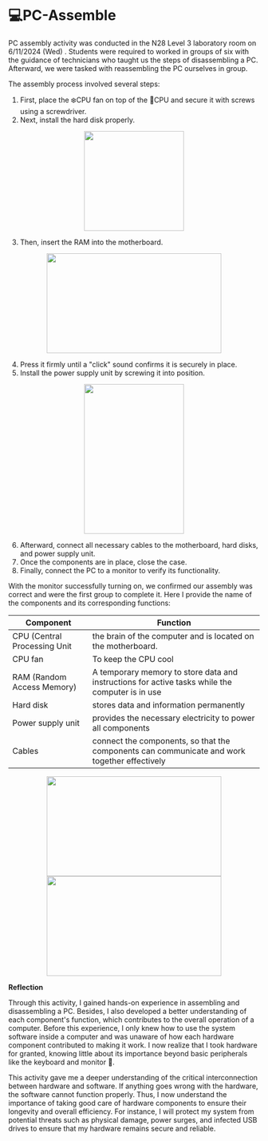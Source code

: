 # 💻PC-Assemble
PC assembly activity was conducted in the N28 Level 3 laboratory room on 6/11/2024 (Wed) . Students were required to worked in groups of six with the guidance of technicians who taught us the steps of disassembling a PC. Afterward, we were tasked with reassembling the PC ourselves in group.

The assembly process involved several steps: 
1. First, place the ❄️CPU fan on top of the 🧠CPU and secure it with screws using a screwdriver. 
2. Next, install the hard disk properly.   
<p align="center">
  <img src = "https://github.com/user-attachments/assets/0989366a-87b6-4990-8319-6209d4c71abd" width="200" height="200"/>
</p>

3. Then, insert the RAM into the motherboard.
<p align="center">
<img src = "https://github.com/user-attachments/assets/8afa0491-b463-4ea4-ab02-de2309c10787" width="350" height="200"/>

4. Press it firmly until a "click" sound confirms it is securely in place. 
5. Install the power supply unit by screwing it into position.
<p align="center">
<img src = "https://github.com/user-attachments/assets/de02c317-11fe-4d84-9fcb-7994e59413cb" width="200" height="300"/>

6. Afterward, connect all necessary cables to the motherboard, hard disks, and power supply unit. 
7. Once the components are in place, close the case. 
8. Finally, connect the PC to a monitor to verify its functionality.

With the monitor successfully turning on, we confirmed our assembly was correct and were the first group to complete it. Here I provide the name of the components and its corresponding functions: 

|Component | Function|
| ------------- | ------------- |
| CPU (Central Processing Unit  | the brain of the computer and is located on the motherboard.  |
| CPU fan  | To keep the CPU cool  |
| RAM (Random Access Memory)  | A temporary memory to store data and instructions for active tasks while the computer is in use  |
| Hard disk  | stores data and information permanently  |
| Power supply unit  | provides the necessary electricity to power all components |
| Cables  | connect the components, so that the components can communicate and work together effectively  |
<p align="center">
  <img src = "https://github.com/user-attachments/assets/a997c1dd-6b37-4380-8931-d421fd501169" width="350" height="200"/>
  <img src = "https://github.com/user-attachments/assets/ba3d5bc6-68c8-4249-a24c-39a1f7f9ea66" width="350" height="200"/>
</p>

**Reflection**

Through this activity, I gained hands-on experience in assembling and disassembling a PC. Besides, I also developed a better understanding of each component's function, which contributes to the overall operation of a computer. Before this experience, I only knew how to use the system software inside a computer and was unaware of how each hardware component contributed to making it work. I now realize that I took hardware for granted, knowing little about its importance beyond basic peripherals like the keyboard and monitor 🤔.

This activity gave me a deeper understanding of the critical interconnection between hardware and software. If anything goes wrong with the hardware, the software cannot function properly. Thus, I now understand the importance of taking good care of hardware components to ensure their longevity and overall efficiency. For instance, I will protect my system from potential threats such as physical damage, power surges, and infected USB drives to ensure that my hardware remains secure and reliable.



